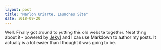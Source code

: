 ```yaml
---
layout: post
title: "Marlon Uriarte, Launches Site"
date: 2018-09-20
---
```


Well. Finally got around to putting this old website together. Neat thing about it - powered by [Jekyll](http://jekyllrb.com) and I can use Markdown to author my posts. It actually is a lot easier than I thought it was going to be.
